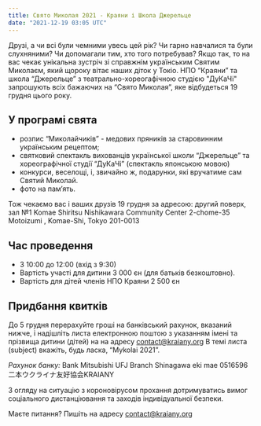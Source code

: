 ```yaml
---
title: Свято Миколая 2021 - Краяни і Школа Джерельце
date: "2021-12-19 03:05 UTC"
---
```


Друзі, а чи всі були чемними увесь цей рік? Чи гарно навчалися та були слухняними? Чи допомагали тим, хто того потребував? Якщо так, то на вас чекає унікальна зустріч зі справжнім українським Святим Миколаєм, який щороку вітає наших діток у Токіо.
НПО “Краяни” та школа “Джерельце” з театрально-хореогафічною студією
"ДуКаЧі" запрошують всіх бажаючих на “Свято Миколая”, яке відбудеться 19
грудня цього року.

## У програмі свята

- розпис “Миколайчиків” - медових пряників за старовинним українським рецептом;
- святковий спектакль вихованців української школи “Джерельце” та хореографічної студії “ДуКаЧі” (спектакль японською мовою)
- конкурси, веселощі, і, звичайно ж, подарунки, які вручатиме сам Святий Миколай.
- фото на пам’ять.

Тож чекаємо вас і ваших друзів 19 грудня за адресою:
другий поверх, зал №1
Komae Shiritsu Nishikawara Community Center
2-chome-35 Motoizumi , Komae-Shi, Tokyo 201-0013

## Час проведення

- З 10:00 до 12:00 (вхід з 9:30)
- Вартість участі для дитини 3 000 єн (для батьків безкоштовно).
- Вартість для дітей членів НПО Краяни 2 500 єн

## Придбання квитків

До 5 грудня перерахуйте гроші на банківський рахунок, вказаний нижче, і надішліть листа електронною поштою з указанням імені та прізвища дитини (дітей) на на адресу contact@kraiany.org В темі листа (subject) вкажіть, будь ласка, “Mykolai 2021”.

*Рахунок банку:*
Bank Mitsubishi UFJ
Branch Shinagawa eki mae
0516596
二本ウクライナ友好協会KRAIANY


З огляду на ситуацію з короновірусом прохання дотримуватись вимог
соціального дистанціювання та заходів індивідуальної безпеки.

Маєте питання? Пишіть на адресу <a href="mailto:contact@kraiany.org">contact@kraiany.org</a>
